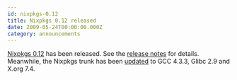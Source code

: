 ```yaml
---
id: nixpkgs-0.12
title: Nixpkgs 0.12 released
date: 2009-05-24T00:00:00.000Z
category: announcements
---
```


[Nixpkgs 0.12](https://web.archive.org/web/20140913053728/https://releases.nixos.org/nixpkgs/nixpkgs-0.12/) has been released. See the [release notes](https://web.archive.org/web/20140913054742/https://releases.nixos.org/nixpkgs/nixpkgs-0.12/release-notes/) for details. Meanwhile, the Nixpkgs trunk has been [updated](https://svn.nixos.org/websvn/nix/nixpkgs/trunk/?rev=15324&sc=1) to GCC 4.3.3, Glibc 2.9 and X.org 7.4.
